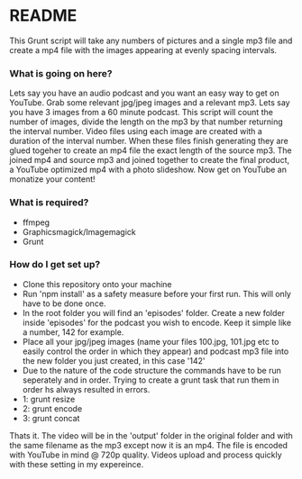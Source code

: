 # README #

This Grunt script will take any numbers of pictures and a single mp3 file and create a mp4 file with the images appearing at evenly spacing intervals.

### What is going on here? ###
Lets say you have an audio podcast and you want an easy way to get on YouTube. Grab some relevant jpg/jpeg images and a relevant mp3. Lets say you have 3 images from a 60 minute podcast. This script will count the number of images, divide the length on the mp3 by that number returning the interval number. Video files using each image are created with a duration of the interval number. When these files finish generating they are glued togeher to create an mp4 file the exact length of the source mp3. The joined mp4 and source mp3 and joined together to create the final product, a YouTube optimized mp4 with a photo slideshow. Now get on YouTube an monatize your content!


### What is required? ###

* ffmpeg
* Graphicsmagick/Imagemagick
* Grunt

### How do I get set up? ###

* Clone this repository onto your machine
* Run 'npm install' as a safety measure before your first run. This will only have to be done once.
* In the root folder you will find an 'episodes' folder. Create a new folder inside 'episodes' for the podcast you wish to encode. Keep it simple like a number, 142 for example.
* Place all your jpg/jpeg images (name your files 100.jpg, 101.jpg etc to easily control the order in which they appear) and podcast mp3 file into the new folder you just created, in this case '142'
* Due to the nature of the code structure the commands have to be run seperately and in order. Trying to create a grunt task that run them in order hs always resulted in errors.
* 1: grunt resize
* 2: grunt encode
* 3: grunt concat

Thats it. The video will be in the 'output' folder in the original folder and with the same filename as the mp3 except now it is an mp4. The file is encoded with YouTube in mind @ 720p quality. Videos upload and process quickly with these setting in my expereince.


